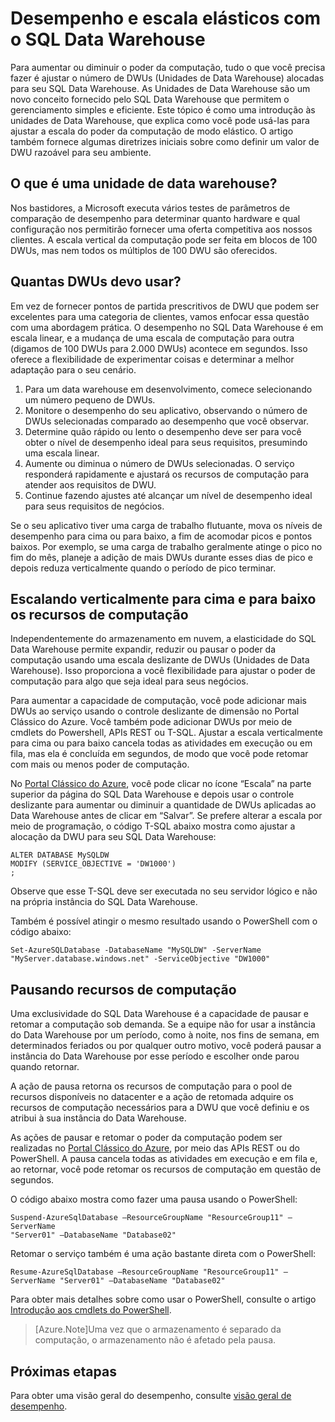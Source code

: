 <properties
   pageTitle="Desempenho e escala elásticos com o SQL Data Warehouse | Microsoft Azure"
   description="Entenda a elasticidade do SQL Data Warehouse usando as Unidades de Data Warehouse para ajustar verticalmente a escala dos recursos de computação. Exemplos de código fornecidos."
   services="sql-data-warehouse"
   documentationCenter="NA"
   authors="TwoUnder"
   manager="barbkess"
   editor=""/>

<tags
   ms.service="sql-data-warehouse"
   ms.devlang="NA"
   ms.topic="article"
   ms.tgt_pltfrm="NA"
   ms.workload="data-services"
   ms.date="01/04/2016"
   ms.author="nicw;JRJ@BigBangData.co.uk;mausher"/>

# Desempenho e escala elásticos com o SQL Data Warehouse
Para aumentar ou diminuir o poder da computação, tudo o que você precisa fazer é ajustar o número de DWUs (Unidades de Data Warehouse) alocadas para seu SQL Data Warehouse. As Unidades de Data Warehouse são um novo conceito fornecido pelo SQL Data Warehouse que permitem o gerenciamento simples e eficiente. Este tópico é como uma introdução às unidades de Data Warehouse, que explica como você pode usá-las para ajustar a escala do poder da computação de modo elástico. O artigo também fornece algumas diretrizes iniciais sobre como definir um valor de DWU razoável para seu ambiente.

## O que é uma unidade de data warehouse?
Nos bastidores, a Microsoft executa vários testes de parâmetros de comparação de desempenho para determinar quanto hardware e qual configuração nos permitirão fornecer uma oferta competitiva aos nossos clientes. A escala vertical da computação pode ser feita em blocos de 100 DWUs, mas nem todos os múltiplos de 100 DWU são oferecidos.

## Quantas DWUs devo usar?
Em vez de fornecer pontos de partida prescritivos de DWU que podem ser excelentes para uma categoria de clientes, vamos enfocar essa questão com uma abordagem prática. O desempenho no SQL Data Warehouse é em escala linear, e a mudança de uma escala de computação para outra (digamos de 100 DWUs para 2.000 DWUs) acontece em segundos. Isso oferece a flexibilidade de experimentar coisas e determinar a melhor adaptação para o seu cenário.

1. Para um data warehouse em desenvolvimento, comece selecionando um número pequeno de DWUs.
2. Monitore o desempenho do seu aplicativo, observando o número de DWUs selecionadas comparado ao desempenho que você observar.
3. Determine quão rápido ou lento o desempenho deve ser para você obter o nível de desempenho ideal para seus requisitos, presumindo uma escala linear. 
4. Aumente ou diminua o número de DWUs selecionadas. O serviço responderá rapidamente e ajustará os recursos de computação para atender aos requisitos de DWU.
5. Continue fazendo ajustes até alcançar um nível de desempenho ideal para seus requisitos de negócios.

Se o seu aplicativo tiver uma carga de trabalho flutuante, mova os níveis de desempenho para cima ou para baixo, a fim de acomodar picos e pontos baixos. Por exemplo, se uma carga de trabalho geralmente atinge o pico no fim do mês, planeje a adição de mais DWUs durante esses dias de pico e depois reduza verticalmente quando o período de pico terminar.
 
## Escalando verticalmente para cima e para baixo os recursos de computação
Independentemente do armazenamento em nuvem, a elasticidade do SQL Data Warehouse permite expandir, reduzir ou pausar o poder da computação usando uma escala deslizante de DWUs (Unidades de Data Warehouse). Isso proporciona a você flexibilidade para ajustar o poder de computação para algo que seja ideal para seus negócios.

Para aumentar a capacidade de computação, você pode adicionar mais DWUs ao serviço usando o controle deslizante de dimensão no Portal Clássico do Azure. Você também pode adicionar DWUs por meio de cmdlets do Powershell, APIs REST ou T-SQL. Ajustar a escala verticalmente para cima ou para baixo cancela todas as atividades em execução ou em fila, mas ela é concluída em segundos, de modo que você pode retomar com mais ou menos poder de computação.

No [Portal Clássico do Azure][], você pode clicar no ícone “Escala” na parte superior da página do SQL Data Warehouse e depois usar o controle deslizante para aumentar ou diminuir a quantidade de DWUs aplicadas ao Data Warehouse antes de clicar em “Salvar”. Se prefere alterar a escala por meio de programação, o código T-SQL abaixo mostra como ajustar a alocação da DWU para seu SQL Data Warehouse:

```
ALTER DATABASE MySQLDW 
MODIFY (SERVICE_OBJECTIVE = 'DW1000')
;
```
Observe que esse T-SQL deve ser executada no seu servidor lógico e não na própria instância do SQL Data Warehouse.

Também é possível atingir o mesmo resultado usando o PowerShell com o código abaixo:

```
Set-AzureSQLDatabase -DatabaseName "MySQLDW" -ServerName "MyServer.database.windows.net" -ServiceObjective "DW1000"
```

## Pausando recursos de computação
Uma exclusividade do SQL Data Warehouse é a capacidade de pausar e retomar a computação sob demanda. Se a equipe não for usar a instância do Data Warehouse por um período, como à noite, nos fins de semana, em determinados feriados ou por qualquer outro motivo, você poderá pausar a instância do Data Warehouse por esse período e escolher onde parou quando retornar.

A ação de pausa retorna os recursos de computação para o pool de recursos disponíveis no datacenter e a ação de retomada adquire os recursos de computação necessários para a DWU que você definiu e os atribui à sua instância do Data Warehouse.

As ações de pausar e retomar o poder da computação podem ser realizadas no [Portal Clássico do Azure][], por meio das APIs REST ou do PowerShell. A pausa cancela todas as atividades em execução e em fila e, ao retornar, você pode retomar os recursos de computação em questão de segundos.

O código abaixo mostra como fazer uma pausa usando o PowerShell:

```
Suspend-AzureSqlDatabase –ResourceGroupName "ResourceGroup11" –ServerName
"Server01" –DatabaseName "Database02"
```

Retomar o serviço também é uma ação bastante direta com o PowerShell:

```
Resume-AzureSqlDatabase –ResourceGroupName "ResourceGroup11" –ServerName "Server01" –DatabaseName "Database02"
```

Para obter mais detalhes sobre como usar o PowerShell, consulte o artigo [Introdução aos cmdlets do PowerShell][].

> [Azure.Note]Uma vez que o armazenamento é separado da computação, o armazenamento não é afetado pela pausa.

## Próximas etapas
Para obter uma visão geral do desempenho, consulte [visão geral de desempenho][].

<!--Image references-->

<!--Article references-->
[visão geral de desempenho]: sql-data-warehouse-overview-performance.md
[Introdução aos cmdlets do PowerShell]: sql-data-warehouse-get-started-powershell-cmdlets.md

<!--MSDN references-->


<!--Other Web references-->

[Portal Clássico do Azure]: http://portal.azure.com/

<!---HONumber=AcomDC_0107_2016-->